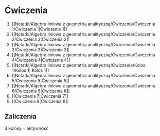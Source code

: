# Ćwiczenia
1. [[Notatki/Algebra liniowa z geometrią analityczną/Ćwiczenia/Ćwiczenia 1/Ćwiczenia 1|Ćwiczenia 1]]
2. [[Notatki/Algebra liniowa z geometrią analityczną/Ćwiczenia/Ćwiczenia 2/Ćwiczenia 2|Ćwiczenia 2]]
3. [[Notatki/Algebra liniowa z geometrią analityczną/Ćwiczenia/Ćwiczenia 3/Ćwiczenia 3|Ćwiczenia 3]]
4. [[Notatki/Algebra liniowa z geometrią analityczną/Ćwiczenia/Ćwiczenia 4/Ćwiczenia 4|Ćwiczenia 4]]
5. [[Notatki/Algebra liniowa z geometrią analityczną/Ćwiczenia/Kolos 1/Kolos 1| Kolos 1]]
6. [[Notatki/Algebra liniowa z geometrią analityczną/Ćwiczenia/Ćwiczenia 5/Ćwiczenia 5|Ćwiczenia 5]]
7. [[Notatki/Algebra liniowa z geometrią analityczną/Ćwiczenia/Ćwiczenia 6/Ćwiczenia 6|Ćwiczenia 6]]
8. [[Ćwiczenia 7|Ćwiczenia 7]]
9. [[Ćwiczenia 8|Ćwiczenia 8]]

## Zaliczenia
3 kolosy + aktywność